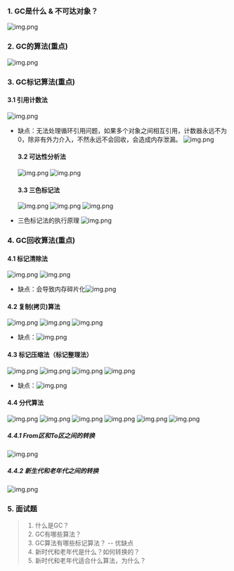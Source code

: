 ### 1. GC是什么 & 不可达对象？
![img.png](img/img.png)

### 2. GC的算法(重点)
![img.png](img/img_1.png)

### 3. GC标记算法(重点)
#### 3.1 引用计数法
![img.png](img/img_2.png)

* 缺点：无法处理循环引用问题，如果多个对象之间相互引用，计数器永远不为0，除非有外力介入，不然永远不会回收，会造成内存泄漏。
  ![img.png](img/img_3.png)

  #### 3.2 可达性分析法
  ![img.png](img/img_4.png)
  ![img.png](img/img_5.png)
  #### 3.3 三色标记法
  ![img.png](img/img_6.png)
  ![img.png](img/img_7.png)
  ![img.png](img/img_8.png)
* 三色标记法的执行原理
  ![img.png](img/img_9.png)
  
### 4. GC回收算法(重点)
#### 4.1 标记清除法
![img.png](img/gif2.gif)
![img.png](img/img_10.png)
* 缺点：会导致内存碎片化![img.png](img/img_11.png)
#### 4.2 复制(拷贝)算法
![img.png](img/gif1.gif)
![img.png](img/img_12.png)
![img.png](img/img_13.png)

* 缺点：![img.png](img/img_14.png)
#### 4.3 标记压缩法（标记整理法）
![img.png](img/gif3.gif)
![img.png](img/img_15.png)
![img.png](img/img_16.png)
![img.png](img/img_17.png)
* 缺点：![img.png](img/img_18.png)

#### 4.4 分代算法
![img.png](img/img_19.png)
![img.png](img/img_20.png)
![img.png](img/img_21.png)
![img.png](img/img_22.png)
![img.png](img/img_23.png)
![img.png](img/img_25.png)
##### 4.4.1 From区和To区之间的转换
![img.png](img/img_24.png)
##### 4.4.2 新生代和老年代之间的转换
![img.png](img/img_26.png)

### 5. 面试题
> 1. 什么是GC？
> 2. GC有哪些算法？
> 3. GC算法有哪些标记算法？ -- 优缺点
> 4. 新时代和老年代是什么？如何转换的？
> 5. 新时代和老年代适合什么算法，为什么？




